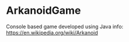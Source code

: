 # ArkanoidGame

Console based game developed using Java
info: https://en.wikipedia.org/wiki/Arkanoid
